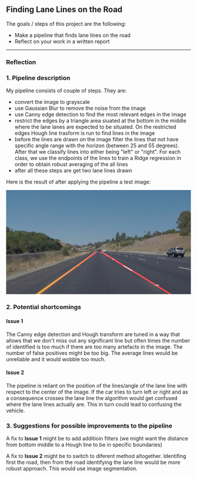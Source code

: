 
## Finding Lane Lines on the Road

The goals / steps of this project are the following:
* Make a pipeline that finds lane lines on the road
* Reflect on your work in a written report


[//]: # (Image References)

[image1]: ./test_images_output/solidYellowCurve.png

---

### Reflection

### 1. Pipeline description

My pipeline consists of couple of steps. They are:

 - convert the image to grayscale
 - use Gaussian Blur to remove the noise from the image
 - use Canny edge detection to find the most relevant edges in the image
 - restrict the edges by a triangle area siuated at the bottom in the middle where the lane lanes are expected to be situated. On the restricted edges Hough line trasform is run to find lines in the image
 - before the lines are drawn on the image filter the lines that not have specific angle range with the horizon (between 25 and 55 degrees). After that we classify lines into either being "left" or "right". For each class, we use the endpoints of the lines to train a Ridge regression in order to obtain robust averaging of the all lines
  - after all these steps are get two lane lines drawn

Here is the result of after applying the pipeline a test image: 

![Example][image1]


### 2. Potential shortcomings 

#### Issue 1
The Canny edge detection and Hough transform are tuned in a way that allows that we don't miss out any significant line but often times the number of identified is too much if there are too many artefacts in the image. The number of false positives might be too big. The average lines would be unreliable and it would wobble too much.

#### Issue 2
The pipeline is reliant on the position of the lines/angle of the lane line with respect to the center of the image. If the car tries to turn left or right and as a consequence crosses the lane line the algorithm would get confused where the lane lines actually are. This in turn could lead to confusing the vehicle.


### 3. Suggestions for possible improvements to the pipeline

A fix to **Issue 1** might be to add additioin filters (we might want the distance from bottom middle to a Hough line to be in specific boundaries)

A fix to **Issue 2** might be to switch to diferent method altogether. Identifing first the road, then from the road identifying the lane line would be more robust approach. This would use image segmentation.
